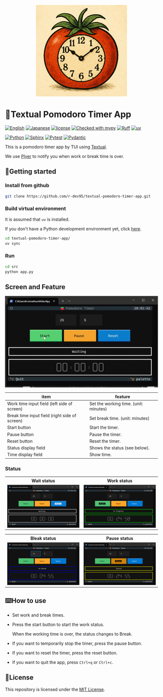 <!--
    README
 -->

 <div align='center'>
  <img
    src='docs/image/icon.png'
    alt='Icon image'
    width=300
  />
</div>

# :tomato:Textual Pomodoro Timer App

[![English](https://img.shields.io/badge/English-018EF5.svg?labelColor=d3d3d3&logo=readme)](./README.md)
[![Japanese](https://img.shields.io/badge/Japanese-018EF5.svg?labelColor=d3d3d3&logo=readme)](./README_JA.md)
[![license](https://img.shields.io/github/license/r-dev95/textual-pomodoro-timer-app)](./LICENSE)
[![Checked with mypy](https://www.mypy-lang.org/static/mypy_badge.svg)](https://mypy-lang.org/)
[![Ruff](https://img.shields.io/endpoint?url=https://raw.githubusercontent.com/astral-sh/ruff/main/assets/badge/v2.json)](https://github.com/astral-sh/ruff)
[![uv](https://img.shields.io/endpoint?url=https://raw.githubusercontent.com/astral-sh/uv/main/assets/badge/v0.json)](https://github.com/astral-sh/uv)

[![Python](https://img.shields.io/badge/Python-3776AB.svg?labelColor=d3d3d3&logo=python)](https://github.com/python)
[![Sphinx](https://img.shields.io/badge/Sphinx-000000.svg?labelColor=d3d3d3&logo=sphinx&logoColor=000000)](https://github.com/sphinx-doc/sphinx)
[![Pytest](https://img.shields.io/badge/Pytest-0A9EDC.svg?labelColor=d3d3d3&logo=pytest)](https://github.com/pytest-dev/pytest)
[![Pydantic](https://img.shields.io/badge/Pydantic-ff0055.svg?labelColor=d3d3d3&logo=pydantic&logoColor=ff0055)](https://github.com/pydantic/pydantic)

This is a pomodoro timer app by TUI using [Textual].

We use [Plyer] to notify you when work or break time is over.

[Textual]: https://github.com/textualize/textual/
[Plyer]: https://github.com/kivy/plyer

## :rocket:Getting started

### Install from github

```bash
git clone https://github.com/r-dev95/textual-pomodoro-timer-app.git
```

### Build virtual environment

It is assumed that `uv` is installed.

If you don't have a Python development environment yet, click [here](https://github.com/r-dev95/env-python).

```bash
cd textual-pomodoro-timer-app/
uv sync
```

### Run

```bash
cd src
python app.py
```

## Screen and Feature

<img
  src='docs/image/demo.gif'
  alt='demo screen'
/>

|item                                          |feature                               |
| ---                                          | ---                                  |
|Work time input field (left side of screen)   |Set the working time. (unit: minutes) |
|Break time input field (right side of screen) |Set break time. (unit: minutes)       |
|Start button                                  |Start the timer.                      |
|Pause button                                  |Pause the timer.                      |
|Reset button                                  |Reset the timer.                      |
|Status display field                          |Shows the status (see below).         |
|Time display field                            |Show time.                            |

### Status

<table>
  <tr>
    <th>Wait status</th>
    <th>Work status</th>
  </tr>
  <tr>
    <td>
      <img
          src='docs/image/app_wait.png'
          alt='Wait status screen'
      />
    </td>
    <td>
      <img
        src='docs/image/app_work.png'
        alt='Work status screen'
      />
    </td>
  </tr>
</table>
<table>
  <tr>
    <th>Bleak status</th>
    <th>Pause status</th>
  </tr>
  <tr>
    <td>
      <img
        src='docs/image/app_break.png'
        alt='Break status screen'
      />
    </td>
    <td>
      <img
        src='docs/image/app_pause.png'
        alt='Pause status screen'
      />
    </td>
  </tr>
</table>

## :keyboard:How to use

* Set work and break times.
* Press the start button to start the work status.

  When the working time is over, the status changes to Break.

* If you want to temporarily stop the timer, press the pause button.
* If you want to reset the timer, press the reset button.
* If you want to quit the app, press `Ctrl+q` or `Ctrl+c`.

## :key:License

This repository is licensed under the [MIT License](LICENSE).
